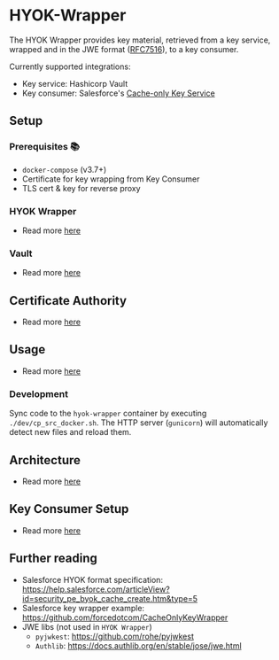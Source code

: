 # HYOK-Wrapper
The HYOK Wrapper provides key material, retrieved from a key service, wrapped and in the JWE format ([RFC7516](https://tools.ietf.org/html/rfc7516)), to a key consumer.

Currently supported integrations:
- Key service: Hashicorp Vault
- Key consumer: Salesforce's [Cache-only Key Service](https://help.salesforce.com/articleView?id=security_pe_byok_cache.htm&type=5)

## Setup
### Prerequisites 📚
- `docker-compose` (v3.7+)
- Certificate for key wrapping from Key Consumer
- TLS cert & key for reverse proxy

### HYOK Wrapper
- Read more [here](docs/hyok_wrapper.md)

### Vault
- Read more [here](docs/vault.md)

## Certificate Authority
- Read more [here](docs/certificate_authority.md)

## Usage
- Read more [here](docs/usage.md)

### Development
Sync code to the `hyok-wrapper` container by executing `./dev/cp_src_docker.sh`. The HTTP server (`gunicorn`) will automatically detect new files and reload them.

## Architecture
- Read more [here](docs/architecture.md)

## Key Consumer Setup
- Read more [here](docs/key_consumer_setup.md)

## Further reading
- Salesforce HYOK format specification: https://help.salesforce.com/articleView?id=security_pe_byok_cache_create.htm&type=5
- Salesforce key wrapper example: https://github.com/forcedotcom/CacheOnlyKeyWrapper
- JWE libs (not used in `HYOK Wrapper`)
  - `pyjwkest`: https://github.com/rohe/pyjwkest
  - `Authlib`: https://docs.authlib.org/en/stable/jose/jwe.html
